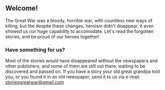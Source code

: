 ## Welcome!

The Great War was a bloody, horrible war, with countless new ways of killing, but the despite these changes, heroism didn't disappear, it even showed us our huge capability to accomodate. Let's read the forgotten stories, and be proud of our heroes together!


### Have something for us?
Most of the stories would have disappeared without the newspapers and other publishers, and some of them are still out there, waiting to be discovered and passed on. If you have a story your old great grandpa told you, or you found it in an old newspaper, send it to us via e-mail: storiesgreatwar@gmail.com
